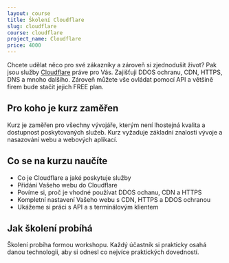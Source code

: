 ```yaml
---
layout: course
title: Školení Cloudflare
slug: cloudflare
course: cloudflare
project_name: Cloudflare
price: 4000
---
```


Chcete udělat něco pro své zákazníky a zároveň si zjednodušit život? Pak jsou služby [Cloudflare](https://cloudflare.com) práve pro Vás. Zajišťuji DDOS ochranu, CDN, HTTPS, DNS a mnoho dalšího. Zároveň můžete vše ovládat pomocí API a většině firem bude stačit jejich FREE plan.


## Pro koho je kurz zaměřen

Kurz je zaměřen pro všechny vývojáře, kterým není lhostejná kvalita a dostupnost poskytovaných služeb. Kurz vyžaduje základní znalosti vývoje a nasazování webu a webových aplikací.


## Co se na kurzu naučíte

- Co je Cloudflare a jaké poskytuje služby
- Přidání Vašeho webu do Cloudflare
- Povíme si, proč je vhodné používat DDOS ochanu, CDN a HTTPS
- Kompletní nastavení Vašeho webu s CDN, HTTPS a DDOS ochranou
- Ukážeme si práci s API a s terminálovým klientem


## Jak školení probíhá

Školení probíha formou workshopu. Každý účastník si prakticky osahá danou technologii, aby si odnesl co nejvíce praktických dovedností.

